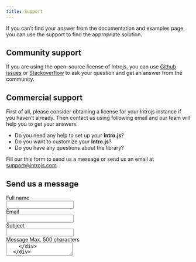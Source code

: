 ```yaml
---
title: Support
---
```


If you can’t find your answer from the documentation and examples page, you can use the support to find the appropriate solution.

## Community support

If you are using the open-source license of Introjs, you can use [Github issues](https://github.com/usablica/intro.js/issues) or [Stackoverflow](http://stackoverflow.com/questions/tagged/intro.js) to ask your question and get an answer from the community.

## Commercial support

First of all, please consider obtaining a license for your Introjs instance if you haven’t already. Then contact us using following email and our team will help you to get your answers.

*   Do you need any help to set up your **Intro.js**?
*   Do you want to customize your **Intro.js**?
*   Do you have any questions about the library?

Fill our this form to send us a message or send us an email at [support@introjs.com](mailto:support@introjs.com).

## Send us a message

<form
  action="https://nocodeform.io/f/6162c626db436bbde7f89329"
  method="POST"
  className="mt-6 grid grid-cols-1 gap-y-6 sm:grid-cols-2 sm:gap-x-8"
>
  <div>
    <label
      htmlFor="full-name"
      className="block text-sm font-medium text-gray-900"
    >
      Full name
    </label>
    <div className="mt-1">
      <input
        type="text"
        name="full-name"
        id="full-name"
        autoComplete="given-name"
        className="py-3 px-4 block w-full shadow-sm text-gray-900 focus:ring-blue-500 focus:border-blue-500 border border-gray-300 rounded-md"
        required
      />
    </div>
  </div>
  <div>
    <label
      htmlFor="email"
      className="block text-sm font-medium text-gray-900"
    >
      Email
    </label>
    <div className="mt-1">
      <input
        id="email"
        name="email"
        type="email"
        autoComplete="email"
        className="py-3 px-4 block w-full shadow-sm text-gray-900 focus:ring-blue-500 focus:border-blue-500 border border-gray-300 rounded-md"
        required
      />
    </div>
  </div>
  <div className="sm:col-span-2">
    <label
      htmlFor="subject"
      className="block text-sm font-medium text-gray-900"
    >
      Subject
    </label>
    <div className="mt-1">
      <input
        type="text"
        name="subject"
        id="subject"
        className="py-3 px-4 block w-full shadow-sm text-gray-900 focus:ring-blue-500 focus:border-blue-500 border border-gray-300 rounded-md"
      />
    </div>
  </div>
  <div className="sm:col-span-2">
    <div className="flex justify-between">
      <label
        htmlFor="message"
        className="block text-sm font-medium text-gray-900"
      >
        Message
      </label>
      <span id="message-max" className="text-sm text-gray-500">
          Max. 500 characters
        </span>
    </div>
    <div className="mt-1">
        <textarea
          id="message"
          name="message"
          rows={4}
          className="py-3 px-4 block w-full shadow-sm text-gray-900 focus:ring-blue-500 focus:border-blue-500 border border-gray-300 rounded-md"
          aria-describedby="message-max"
          defaultValue={""}
          required
        />
    </div>
  </div>
  <div className="sm:col-span-2 sm:flex sm:justify-end">
    <button
      type="submit"
      className="mt-2 w-full inline-flex items-center justify-center px-6 py-3 border border-transparent rounded-md shadow-sm text-base font-medium text-white bg-blue-600 hover:bg-blue-700 focus:outline-none focus:ring-2 focus:ring-offset-2 focus:ring-blue-500 sm:w-auto"
    >
      Submit
    </button>
  </div>
</form>
